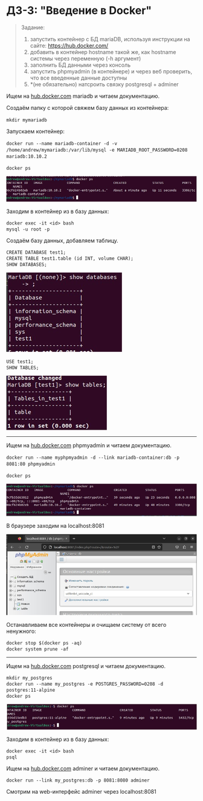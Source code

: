# ДЗ-3: "Введение в Docker"

> Задание:
> 1. запустить контейнер с БД mariaDB, используя инструкции на сайте: https://hub.docker.com/
> 2. добавить в контейнер hostname такой же, как hostname системы через переменную (-h аргумент)
> 3. заполнить БД данными через консоль
> 4. запустить phpmyadmin (в контейнере) и через веб проверить, что все введенные данные доступны
> 5. *(не обязательно) натсроить связку postgresql + adminer

Ищем на [hub.docker.com](https://hub.docker.com/) mariadb и читаем документацию.

Создаём папку с которой свяжем базу данных из контейнера:

`mkdir mymariadb`

Запускаем контейнер:

`docker run --name mariadb-container -d -v /home/andrew/mymariadb:/var/lib/mysql -e MARIADB_ROOT_PASSWORD=0208 mariadb:10.10.2`

`docker ps`

![scr_1](./images/scr_1.jpg)

Заходим в контейнер из в базу данных:

```
docker exec -it <id> bash
mysql -u root -p
```

Создаём базу данных, добавляем таблицу.

```
CREATE DATABASE test1;
CREATE TABLE test1.table (id INT, volume CHAR);
SHOW DATABASES;
```

![scr_2](./images/scr_2.jpg)

```
USE test1;
SHOW TABLES;
```

![scr_3](./images/scr_3.jpg)

---

Ищем на [hub.docker.com](https://hub.docker.com/) phpmyadmin и читаем документацию.

`docker run --name myphpmyadmin -d --link mariadb-container:db -p 8081:80 phpmyadmin`

`docker ps`

![scr_4](./images/scr_4.jpg)

В браузере заходим на localhost:8081

![scr_5](./images/scr_5.jpg)

Останавливаем все контейнеры и очищаем систему от всего ненужного:

```
docker stop $(docker ps -aq)
docker system prune -af
```

---

Ищем на [hub.docker.com](https://hub.docker.com/) postgresql и читаем документацию.

```
mkdir my_postgres
docker run --name my_postgres -e POSTGRES_PASSWORD=0208 -d postgres:11-alpine
docker ps
```

![scr_6](./images/scr_6.jpg)

Заходим в контейнер из в базу данных:

```
docker exec -it <id> bash
psql 

```
Ищем на [hub.docker.com](https://hub.docker.com/) adminer и читаем документацию.
```
docker run --link my_postgres:db -p 8081:8080 adminer
```
Смотрим на web-интерфейс adminer через localhost:8081